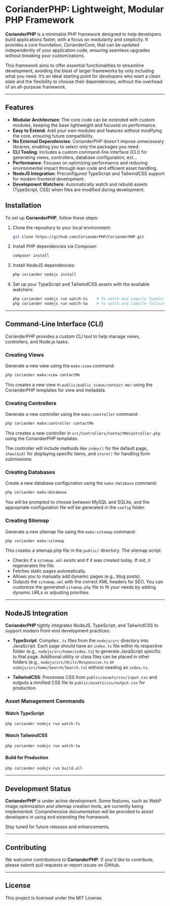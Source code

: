 # CorianderPHP: Lightweight, Modular PHP Framework

**CorianderPHP** is a minimalist PHP framework designed to help developers build applications faster, with a focus on modularity and simplicity. It provides a core foundation, CorianderCore, that can be updated independently of your application code, ensuring seamless upgrades without breaking your customizations.

This framework aims to offer essential functionalities to streamline development, avoiding the bloat of larger frameworks by only including what you need. It’s an ideal starting point for developers who want a clean slate and the flexibility to choose their dependencies, without the overhead of an all-purpose framework.

---

## Features

- **Modular Architecture**: The core code can be extended with custom modules, keeping the base lightweight and focused on performance.
- **Easy to Extend**: Add your own modules and features without modifying the core, ensuring future compatibility.
- **No External Dependencies**: CorianderPHP doesn't impose unnecessary libraries, enabling you to select only the packages you need.
- **CLI Tooling**: Includes a custom command-line interface (CLI) for generating views, controllers, database configuration, ect...
- **Performance**: Focuses on optimizing performance and reducing environmental impact through lean code and efficient asset handling.
- **NodeJS Integration**: Preconfigured TypeScript and TailwindCSS support for modern frontend development.
- **Development Watchers**: Automatically watch and rebuild assets (TypeScript, CSS) when files are modified during development.
  
## Installation

To set up **CorianderPHP**, follow these steps:

1. Clone the repository to your local environment:
   ```bash
   git clone https://github.com/CorianderPHP/CorianderPHP.git
   ```
2. Install PHP dependencies via Composer:
   ```bash
   composer install
   ```
3. Install NodeJS dependencies:
   ```bash
   php coriander nodejs install
   ```
4. Set up your TypeScript and TailwindCSS assets with the available watchers:
   ```bash
   php coriander nodejs run watch-ts    # To watch and compile TypeScript
   php coriander nodejs run watch-tw    # To watch and compile TailwindCSS
   ```

---

## Command-Line Interface (CLI)

CorianderPHP provides a custom CLI tool to help manage views, controllers, and Node.js tasks:

### Creating Views

Generate a new view using the `make:view` command:
   ```bash
   php coriander make:view contactMe
   ```
This creates a new view in `public/public_views/contact-me/` using the CorianderPHP templates for view and metadata.

### Creating Controllers

Generate a new controller using the `make:controller` command:
   ```bash
   php coriander make:controller contactMe
   ```
This creates a new controller in `src/Controllers/ContactMeController.php` using the CorianderPHP templates.

The controller will include methods like `index()` for the default page, `show($id)` for displaying specific items, and `store()` for handling form submissions.

### Creating Databases

Create a new database configuration using the `make:database` command:
   ```bash
   php coriander make:database
   ```
You will be prompted to choose between MySQL and SQLite, and the appropriate configuration file will be generated in the `config` folder.

### Creating Sitemap

Generate a new sitemap file using the `make:sitemap` command:
   ```bash
   php coriander make:sitemap
   ```
This creates a sitemap.php file in the `public/` directory. The sitemap script:
- Checks if a `sitemap.xml` exists and if it was created today. If not, it regenerates the file.
- Fetches static pages automatically.
- Allows you to manually add dynamic pages (e.g., blog posts).
- Outputs the `sitemap.xml` with the correct XML headers for SEO.
You can customize the generated `sitemap.php` file to fit your needs by adding dynamic URLs or adjusting priorities.

---

## NodeJS Integration

**CorianderPHP** tightly integrates NodeJS, TypeScript, and TailwindCSS to support modern front-end development practices:

- **TypeScript**: Compiles `.ts` files from the `nodejs/src` directory into JavaScript. Each page should have an `index.ts` file within its respective folder (e.g., `nodejs/src/home/index.ts`) to generate JavaScript specific to that page. Additional utility or class files can be placed in other folders (e.g., `nodejs/src/Utils/Responsive.ts` or `nodejs/src/home/Search/Search.ts`) without needing an `index.ts`.

- **TailwindCSS**: Processes CSS from `public/assets/css/input.css` and outputs a minified CSS file to `public/assets/css/output.css` for production.

### Asset Management Commands

#### Watch TypeScript
   ```bash
   php coriander nodejs run watch-ts
   ```

#### Watch TailwindCSS
   ```bash
   php coriander nodejs run watch-tw
   ```

#### Build for Production
   ```bash
   php coriander nodejs run build-all
   ```

---

## Development Status

**CorianderPHP** is under active development. Some features, such as WebP image optimization and sitemap creation tools, are currently being implemented. Comprehensive documentation will be provided to assist developers in using and extending the framework.

Stay tuned for future releases and enhancements.

---

## Contributing

We welcome contributions to **CorianderPHP**. If you'd like to contribute, please submit pull requests or report issues on GitHub.

---

## License

This project is licensed under the MIT License.